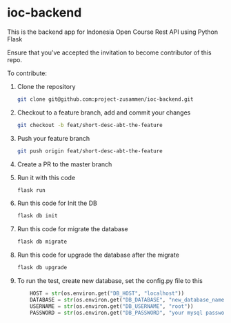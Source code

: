 # ioc-backend

This is the backend app for Indonesia Open Course Rest API using Python Flask

Ensure that you've accepted the invitation to become contributor of this repo.

To contribute:

1. Clone the repository

   ```bash
   git clone git@github.com:project-zusammen/ioc-backend.git
   ```

2. Checkout to a feature branch, add and commit your changes

   ```bash
   git checkout -b feat/short-desc-abt-the-feature
   ```

3. Push your feature branch

   ```bash
   git push origin feat/short-desc-abt-the-feature
   ```

4. Create a PR to the master branch

5. Run it with this code

   ```bash
   flask run
   ```

6. Run this code for Init the DB

   ```bash
   flask db init
   ```

7. Run this code for migrate the database

   ```bash
   flask db migrate
   ```

8. Run this code for upgrade the database after the migrate

   ```bash
   flask db upgrade
   ```

9. To run the test, create new database, set the config.py file to this

   ```python
       HOST = str(os.environ.get("DB_HOST", "localhost"))
       DATABASE = str(os.environ.get("DB_DATABASE", "new_database_name"))
       USERNAME = str(os.environ.get("DB_USERNAME", "root"))
       PASSWORD = str(os.environ.get("DB_PASSWORD", "your mysql password"))
   ```
